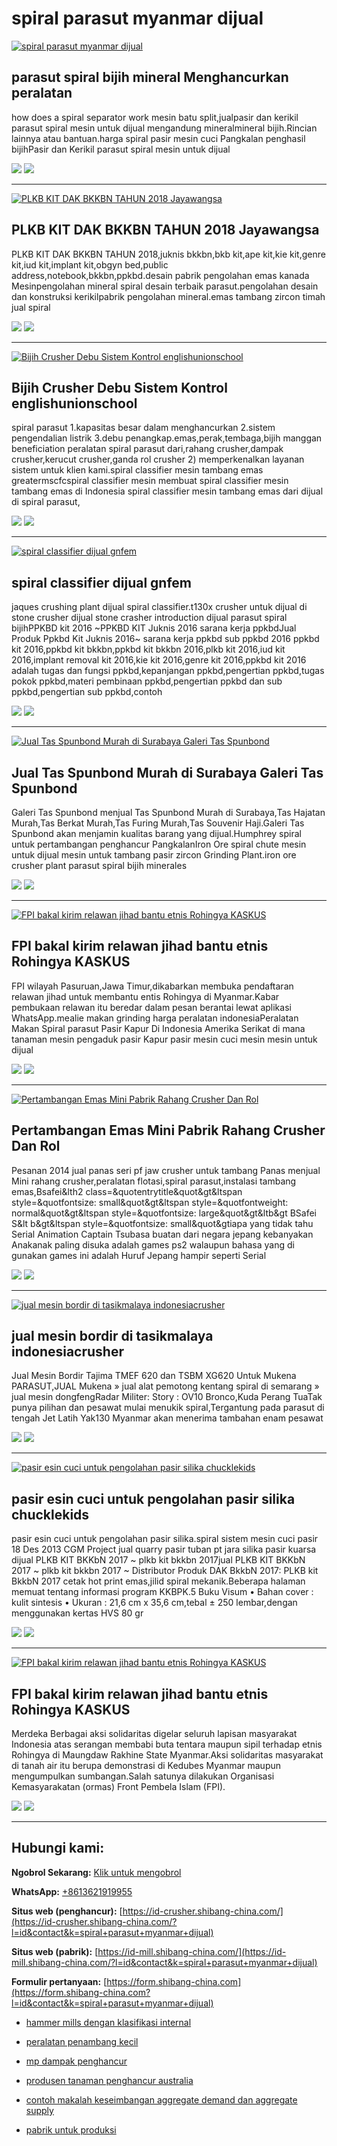 # spiral parasut myanmar dijual

<a href="https://swt.shibang-china.com/?l=id&img&k=spiral+parasut+myanmar+dijual" target="_blank">![spiral parasut myanmar dijual](http://static.shibang-china.com/all-800x300/109.jpg)</a>

## parasut spiral bijih mineral Menghancurkan peralatan
how does a spiral separator work mesin batu split,jualpasir dan kerikil parasut spiral mesin untuk dijual mengandung mineralmineral bijih.Rincian lainnya atau bantuan.harga spiral pasir mesin cuci Pangkalan penghasil bijihPasir dan Kerikil parasut spiral mesin untuk dijual


<a href="https://whatsapp.shibangsoft.com/WhatsApp.php" target="_blank" title="WhatsApp">![](http://static.shibang-china.com/icon/whatsapp.png)</a> <a href="https://swt.shibang-china.com/?l=id&icon&k=spiral+parasut+myanmar+dijual" target="_blank">![](http://static.shibang-china.com/icon/chat-id.png)</a>

---

<a href="https://swt.shibang-china.com/?l=id&img&k=spiral+parasut+myanmar+dijual" target="_blank">![PLKB KIT DAK BKKBN TAHUN 2018 Jayawangsa](http://static.shibang-china.com/all-800x300/801.jpg)</a>

## PLKB KIT DAK BKKBN TAHUN 2018 Jayawangsa
PLKB KIT DAK BKKBN TAHUN 2018,juknis bkkbn,bkb kit,ape kit,kie kit,genre kit,iud kit,implant kit,obgyn bed,public address,notebook,bkkbn,ppkbd.desain pabrik pengolahan emas kanada Mesinpengolahan mineral spiral desain terbaik parasut.pengolahan desain dan konstruksi kerikilpabrik pengolahan mineral.emas tambang zircon timah jual spiral


<a href="https://whatsapp.shibangsoft.com/WhatsApp.php" target="_blank" title="WhatsApp">![](http://static.shibang-china.com/icon/whatsapp.png)</a> <a href="https://swt.shibang-china.com/?l=id&icon&k=spiral+parasut+myanmar+dijual" target="_blank">![](http://static.shibang-china.com/icon/chat-id.png)</a>

---

<a href="https://swt.shibang-china.com/?l=id&img&k=spiral+parasut+myanmar+dijual" target="_blank">![Bijih Crusher Debu Sistem Kontrol englishunionschool](http://static.shibang-china.com/all-800x300/929.jpg)</a>

## Bijih Crusher Debu Sistem Kontrol englishunionschool
spiral parasut 1.kapasitas besar dalam menghancurkan 2.sistem pengendalian listrik 3.debu penangkap.emas,perak,tembaga,bijih manggan beneficiation peralatan spiral parasut dari,rahang crusher,dampak crusher,kerucut crusher,ganda rol crusher 2) memperkenalkan layanan sistem untuk klien kami.spiral classifier mesin tambang emas greatermscfcspiral classifier mesin membuat spiral classifier mesin tambang emas di Indonesia spiral classifier mesin tambang emas dari dijual di spiral parasut,


<a href="https://whatsapp.shibangsoft.com/WhatsApp.php" target="_blank" title="WhatsApp">![](http://static.shibang-china.com/icon/whatsapp.png)</a> <a href="https://swt.shibang-china.com/?l=id&icon&k=spiral+parasut+myanmar+dijual" target="_blank">![](http://static.shibang-china.com/icon/chat-id.png)</a>

---

<a href="https://swt.shibang-china.com/?l=id&img&k=spiral+parasut+myanmar+dijual" target="_blank">![spiral classifier dijual gnfem](http://static.shibang-china.com/all-800x300/887.jpg)</a>

## spiral classifier dijual gnfem
jaques crushing plant dijual spiral classifier.t130x crusher untuk dijual di stone crusher dijual stone crasher introduction dijual parasut spiral bijihPPKBD kit 2016 ~PPKBD KIT Juknis 2016 sarana kerja ppkbdJual Produk Ppkbd Kit Juknis 2016~ sarana kerja ppkbd sub ppkbd 2016 ppkbd kit 2016,ppkbd kit bkkbn,ppkbd kit bkkbn 2016,plkb kit 2016,iud kit 2016,implant removal kit 2016,kie kit 2016,genre kit 2016,ppkbd kit 2016 adalah tugas dan fungsi ppkbd,kepanjangan ppkbd,pengertian ppkbd,tugas pokok ppkbd,materi pembinaan ppkbd,pengertian ppkbd dan sub ppkbd,pengertian sub ppkbd,contoh


<a href="https://whatsapp.shibangsoft.com/WhatsApp.php" target="_blank" title="WhatsApp">![](http://static.shibang-china.com/icon/whatsapp.png)</a> <a href="https://swt.shibang-china.com/?l=id&icon&k=spiral+parasut+myanmar+dijual" target="_blank">![](http://static.shibang-china.com/icon/chat-id.png)</a>

---

<a href="https://swt.shibang-china.com/?l=id&img&k=spiral+parasut+myanmar+dijual" target="_blank">![Jual Tas Spunbond Murah di Surabaya Galeri Tas Spunbond](http://static.shibang-china.com/all-800x300/599.jpg)</a>

## Jual Tas Spunbond Murah di Surabaya Galeri Tas Spunbond
Galeri Tas Spunbond menjual Tas Spunbond Murah di Surabaya,Tas Hajatan Murah,Tas Berkat Murah,Tas Furing Murah,Tas Souvenir Haji.Galeri Tas Spunbond akan menjamin kualitas barang yang dijual.Humphrey spiral untuk pertambangan penghancur PangkalanIron Ore spiral chute mesin untuk dijual mesin untuk tambang pasir zircon Grinding Plant.iron ore crusher plant parasut spiral bijih minerales


<a href="https://whatsapp.shibangsoft.com/WhatsApp.php" target="_blank" title="WhatsApp">![](http://static.shibang-china.com/icon/whatsapp.png)</a> <a href="https://swt.shibang-china.com/?l=id&icon&k=spiral+parasut+myanmar+dijual" target="_blank">![](http://static.shibang-china.com/icon/chat-id.png)</a>

---

<a href="https://swt.shibang-china.com/?l=id&img&k=spiral+parasut+myanmar+dijual" target="_blank">![FPI bakal kirim relawan jihad bantu etnis Rohingya KASKUS](http://static.shibang-china.com/all-800x300/1166.jpg)</a>

## FPI bakal kirim relawan jihad bantu etnis Rohingya KASKUS
FPI wilayah Pasuruan,Jawa Timur,dikabarkan membuka pendaftaran relawan jihad untuk membantu entis Rohingya di Myanmar.Kabar pembukaan relawan itu beredar dalam pesan berantai lewat aplikasi WhatsApp.mealie makan grinding harga peralatan indonesiaPeralatan Makan Spiral parasut Pasir Kapur Di Indonesia Amerika Serikat di mana tanaman mesin pengaduk pasir Kapur pasir mesin cuci mesin mesin untuk dijual


<a href="https://whatsapp.shibangsoft.com/WhatsApp.php" target="_blank" title="WhatsApp">![](http://static.shibang-china.com/icon/whatsapp.png)</a> <a href="https://swt.shibang-china.com/?l=id&icon&k=spiral+parasut+myanmar+dijual" target="_blank">![](http://static.shibang-china.com/icon/chat-id.png)</a>

---

<a href="https://swt.shibang-china.com/?l=id&img&k=spiral+parasut+myanmar+dijual" target="_blank">![Pertambangan Emas Mini Pabrik Rahang Crusher Dan Rol](http://static.shibang-china.com/all-800x300/163.jpg)</a>

## Pertambangan Emas Mini Pabrik Rahang Crusher Dan Rol
Pesanan 2014 jual panas seri pf jaw crusher untuk tambang Panas menjual Mini rahang crusher,peralatan flotasi,spiral parasut,instalasi tambang emas,Bsafei&lth2 class=&quotentrytitle&quot&gt&ltspan style=&quotfontsize: small&quot&gt&ltspan style=&quotfontweight: normal&quot&gt&ltspan style=&quotfontsize: large&quot&gt&ltb&gt BSafei S&lt b&gt&ltspan style=&quotfontsize: small&quot&gtiapa yang tidak tahu Serial Animation Captain Tsubasa buatan dari negara jepang kebanyakan Anakanak paling disuka adalah games ps2 walaupun bahasa yang di gunakan games ini adalah Huruf Jepang hampir seperti Serial


<a href="https://whatsapp.shibangsoft.com/WhatsApp.php" target="_blank" title="WhatsApp">![](http://static.shibang-china.com/icon/whatsapp.png)</a> <a href="https://swt.shibang-china.com/?l=id&icon&k=spiral+parasut+myanmar+dijual" target="_blank">![](http://static.shibang-china.com/icon/chat-id.png)</a>

---

<a href="https://swt.shibang-china.com/?l=id&img&k=spiral+parasut+myanmar+dijual" target="_blank">![jual mesin bordir di tasikmalaya indonesiacrusher](http://static.shibang-china.com/all-800x300/1102.jpg)</a>

## jual mesin bordir di tasikmalaya indonesiacrusher
Jual Mesin Bordir Tajima TMEF 620 dan TSBM XG620 Untuk Mukena PARASUT,JUAL Mukena » jual alat pemotong kentang spiral di semarang » jual mesin dongfengRadar Militer: Story : OV10 Bronco,Kuda Perang TuaTak punya pilihan dan pesawat mulai menukik spiral,Tergantung pada parasut di tengah Jet Latih Yak130 Myanmar akan menerima tambahan enam pesawat


<a href="https://whatsapp.shibangsoft.com/WhatsApp.php" target="_blank" title="WhatsApp">![](http://static.shibang-china.com/icon/whatsapp.png)</a> <a href="https://swt.shibang-china.com/?l=id&icon&k=spiral+parasut+myanmar+dijual" target="_blank">![](http://static.shibang-china.com/icon/chat-id.png)</a>

---

<a href="https://swt.shibang-china.com/?l=id&img&k=spiral+parasut+myanmar+dijual" target="_blank">![pasir esin cuci untuk pengolahan pasir silika chucklekids](http://static.shibang-china.com/all-800x300/673.jpg)</a>

## pasir esin cuci untuk pengolahan pasir silika chucklekids
pasir esin cuci untuk pengolahan pasir silika.spiral sistem mesin cuci pasir 18 Des 2013 CGM Project jual quarry pasir tuban pt jara silika pasir kuarsa dijual PLKB KIT BKKbN 2017 ~ plkb kit bkkbn 2017jual PLKB KIT BKKbN 2017 ~ plkb kit bkkbn 2017 ~ Distributor Produk DAK BkkbN 2017: PLKB kit BkkbN 2017 cetak hot print emas,jilid spiral mekanik.Beberapa halaman memuat tentang informasi program KKBPK.5 Buku Visum • Bahan cover : kulit sintesis • Ukuran : 21,6 cm x 35,6 cm,tebal ± 250 lembar,dengan menggunakan kertas HVS 80 gr


<a href="https://whatsapp.shibangsoft.com/WhatsApp.php" target="_blank" title="WhatsApp">![](http://static.shibang-china.com/icon/whatsapp.png)</a> <a href="https://swt.shibang-china.com/?l=id&icon&k=spiral+parasut+myanmar+dijual" target="_blank">![](http://static.shibang-china.com/icon/chat-id.png)</a>

---

<a href="https://swt.shibang-china.com/?l=id&img&k=spiral+parasut+myanmar+dijual" target="_blank">![FPI bakal kirim relawan jihad bantu etnis Rohingya KASKUS](http://static.shibang-china.com/all-800x300/486.jpg)</a>

## FPI bakal kirim relawan jihad bantu etnis Rohingya KASKUS
Merdeka Berbagai aksi solidaritas digelar seluruh lapisan masyarakat Indonesia atas serangan membabi buta tentara maupun sipil terhadap etnis Rohingya di Maungdaw Rakhine State Myanmar.Aksi solidaritas masyarakat di tanah air itu berupa demonstrasi di Kedubes Myanmar maupun mengumpulkan sumbangan.Salah satunya dilakukan Organisasi Kemasyarakatan (ormas) Front Pembela Islam (FPI).

<a href="https://whatsapp.shibangsoft.com/WhatsApp.php" target="_blank" title="WhatsApp">![](http://static.shibang-china.com/icon/whatsapp.png)</a> <a href="https://swt.shibang-china.com/?l=id&icon&k=spiral+parasut+myanmar+dijual" target="_blank">![](http://static.shibang-china.com/icon/chat-id.png)</a>

---
## Hubungi kami:

**Ngobrol Sekarang:** [Klik untuk mengobrol](https://swt.shibang-china.com?l=id&contact&k=spiral+parasut+myanmar+dijual)

**WhatsApp:**  [+8613621919955](https://whatsapp.shibangsoft.com/WhatsApp.php)

**Situs web (penghancur):** [https://id-crusher.shibang-china.com/](https://id-crusher.shibang-china.com/?l=id&contact&k=spiral+parasut+myanmar+dijual)

**Situs web (pabrik):** [https://id-mill.shibang-china.com/](https://id-mill.shibang-china.com/?l=id&contact&k=spiral+parasut+myanmar+dijual)

**Formulir pertanyaan:** [https://form.shibang-china.com](https://form.shibang-china.com?l=id&contact&k=spiral+parasut+myanmar+dijual)

* [hammer mills dengan klasifikasi internal](../31/hammer%20mills%20dengan%20klasifikasi%20internal.md)

* [peralatan penambang kecil](../37/peralatan%20penambang%20kecil.md)

* [mp dampak penghancur](../35/mp%20dampak%20penghancur.md)

* [produsen tanaman penghancur australia](../38/produsen%20tanaman%20penghancur%20australia.md)

* [contoh makalah keseimbangan aggregate demand dan aggregate supply](../33/contoh%20makalah%20keseimbangan%20aggregate%20demand%20dan%20aggregate%20supply.md)

* [pabrik untuk produksi](../40/pabrik%20untuk%20produksi.md)